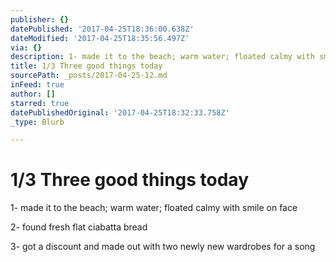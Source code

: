 ```yaml
---
publisher: {}
datePublished: '2017-04-25T18:36:00.638Z'
dateModified: '2017-04-25T18:35:56.497Z'
via: {}
description: 1- made it to the beach; warm water; floated calmy with smile on face
title: 1/3 Three good things today
sourcePath: _posts/2017-04-25-12.md
inFeed: true
author: []
starred: true
datePublishedOriginal: '2017-04-25T18:32:33.758Z'
_type: Blurb

---
```

# 1/3 Three good things today

1- made it to the beach; warm water; floated calmy with smile on face

2- found fresh flat ciabatta bread

3- got a discount and made out with two newly new wardrobes for a song